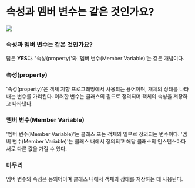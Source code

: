 # 속성과 멤버 변수는 같은 것인가요?

![](https://velog.velcdn.com/images/chrios99/post/a3b06880-edaa-4a2b-8862-8f7eac92cb16/image.png)
### 속성과 멤버 변수는 같은 것인가요?
답은 **YES**다. 
'속성(property)'와 '멤버 변수(Member Variable)'는 같은 개념이다.

### 속성(property)
'속성(property)'은 객체 지향 프로그래밍에서 사용되는 용어이며, 개체의 상태를 나타내는 변수를 가리킨다. 
이러한 변수는 클래스의 필드로 정의되며 객체의 속성을 저장하고 나타낸다.

### 멤버 변수(Member Variable)
'멤버 변수(Member Variable)'는 클래스 또는 객체의 일부로 정의되는 변수이다. 
'멤버 변수(Member Variable)'는 클래스 내에서 정의되고 해당 클래스의 인스턴스마다 서로 다른 값을 가질 수 있다.

### 마무리
멤버 변수와 속성은 동의어이며 클래스 내에서 객체의 상태를 저장하는 데 사용된다.
